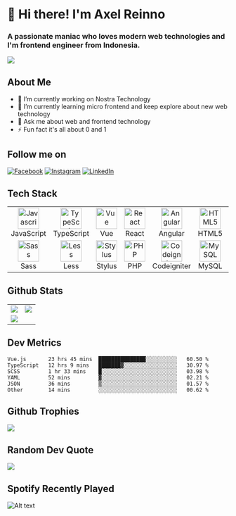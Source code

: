 <h1 align="left" >👋 Hi there! I'm Axel Reinno</h1>
<h3 align="left">A passionate maniac who loves modern web technologies and I'm frontend engineer from Indonesia.</h3>

[![](https://visitcount.itsvg.in/api?id=axelreinno&icon=0&color=0)](https://visitcount.itsvg.in)

<h2 align="left">About Me</h2>

-   🔭 I’m currently working on Nostra Technology
-   🌱 I’m currently learning micro frontend and keep explore about new web technology
-   💬 Ask me about web and frontend technology
-   ⚡ Fun fact it's all about 0 and 1

<h2 align="left">Follow me on</h2>

[![Facebook](https://img.shields.io/badge/Facebook-%231877F2.svg?style=for-the-badge&logo=Facebook&logoColor=white)](https://facebook.com/axellreinno) [![Instagram](https://img.shields.io/badge/Instagram-%23E4405F.svg?style=for-the-badge&logo=Instagram&logoColor=white)](https://instagram.com/axellreinno) [![LinkedIn](https://img.shields.io/badge/LinkedIn-%230077B5.svg?style=for-the-badge&logo=linkedin&logoColor=white)](https://linkedin.com/in/axelreinno)

<h2 align="left" id="tech-stack">Tech Stack</h2>

<table>
  <tr>
    <td align="center" width="96">
      <a href="#tech-stack">
        <img src="https://cdn.jsdelivr.net/gh/devicons/devicon/icons/javascript/javascript-original.svg" width="48" height="48" alt="Javascript" />
      </a>
      <br>JavaScript
    </td>
    <td align="center" width="96">
      <a href="#tech-stack">
        <img src="https://cdn.jsdelivr.net/gh/devicons/devicon/icons/typescript/typescript-original.svg" width="48" height="48" alt="TypeScript" />
      </a>
      <br>TypeScript
    </td>
    <td align="center" width="96">
      <a href="#tech-stack">
        <img src="https://cdn.jsdelivr.net/gh/devicons/devicon/icons/vuejs/vuejs-original.svg" width="48" height="48" alt="Vue" />
      </a>
      <br>Vue
    </td>
    <td align="center" width="96">
      <a href="#tech-stack">
        <img src="https://cdn.jsdelivr.net/gh/devicons/devicon/icons/react/react-original.svg" width="48" height="48" alt="React" />
      </a>
      <br>React
    </td>
    <td align="center" width="96">
      <a href="#tech-stack">
        <img src="https://cdn.jsdelivr.net/gh/devicons/devicon/icons/angularjs/angularjs-original.svg" width="48" height="48" alt="Angular" />
      </a>
      <br>Angular
    </td>
    <td align="center" width="96">
      <a href="#tech-stack">
        <img src="https://cdn.jsdelivr.net/gh/devicons/devicon/icons/html5/html5-original.svg" width="48" height="48" alt="HTML5" />
      </a>
      <br>HTML5
    </td>
    <td align="center" width="96">
      <a href="#tech-stack" >
        <img src="https://cdn.jsdelivr.net/gh/devicons/devicon/icons/css3/css3-original.svg" width="48" height="48" alt="CSS3" />
      </a>
      <br>CSS3
    </td>
    <td align="center" width="96">
      <a href="#tech-stack">
        <img src="https://cdn.jsdelivr.net/gh/devicons/devicon/icons/nuxtjs/nuxtjs-original.svg" width="48" height="48" alt="Bootstrap" />
      </a>
      <br>Nuxt
    </td>
    <td align="center" width="96">
      <a href="#tech-stack">
        <img src="https://cdn.jsdelivr.net/gh/devicons/devicon/icons/jquery/jquery-original.svg" width="48" height="48" alt="Jquery" />
      </a>
      <br>JQuery
    </td>
  </tr>
  <tr>
    <td align="center" width="96"> 
      <a href="#tech-stack" >
        <img src="https://cdn.jsdelivr.net/gh/devicons/devicon/icons/sass/sass-original.svg" width="48" height="48" alt="Sass" />
      </a>
      <br>Sass
    </td>
    <td align="center" width="96">
      <a href="#tech-stack" >
        <img src="https://cdn.jsdelivr.net/gh/devicons/devicon/icons/less/less-plain-wordmark.svg" width="48" height="48" alt="Less" />
      </a>
      <br>Less
    </td>
    <td align="center" width="96">
      <a href="#tech-stack">
        <img src="https://cdn.jsdelivr.net/gh/devicons/devicon/icons/stylus/stylus-original.svg" width="48" height="48" alt="Stylus" />
      </a>
      <br>Stylus
    </td>
    <td align="center" width="96">
      <a href="#tech-stack">
        <img src="https://cdn.jsdelivr.net/gh/devicons/devicon/icons/php/php-original.svg" width="48" height="48" alt="PHP" />
      </a>
      <br>PHP
    </td>
    <td align="center" width="96">
      <a href="#tech-stack">
        <img src="https://cdn.jsdelivr.net/gh/devicons/devicon/icons/codeigniter/codeigniter-plain.svg" width="48" height="48" alt="Codeigniter" />
      </a>
      <br>Codeigniter
    </td>
    <td align="center" width="96">
      <a href="#tech-stack">
        <img src="https://cdn.jsdelivr.net/gh/devicons/devicon/icons/mysql/mysql-original.svg" width="48" height="48" alt="MySQL" />
      </a>
      <br>MySQL
    </td>
    <td align="center" width="96">
      <a href="#tech-stack" >
        <img src="https://cdn.jsdelivr.net/gh/devicons/devicon/icons/apache/apache-original.svg" width="48" height="48" alt="Apache" />
      </a>
      <br>Apache
    </td>
    <td align="center" width="96">
      <a href="#tech-stack" >
        <img src="https://cdn.jsdelivr.net/gh/devicons/devicon/icons/nginx/nginx-original.svg" width="48" height="48" alt="Nginx" />
      </a>
      <br>Nginx
    </td>
    <td align="center" width="96">
      <a href="#tech-stack" >
        <img src="https://cdn.jsdelivr.net/gh/devicons/devicon/icons/gulp/gulp-plain.svg" width="48" height="48" alt="Thanos" />
      </a>
      <br>Gulp
    </td>
  </tr>
</table>

<h2 align="left" id="github-stats">Github Stats</h2>

<table>
  <tr>
    <td>
      <a href="https://github.com/anuraghazra/github-readme-stats">
        <img src="https://github-readme-stats.vercel.app/api?username=axelreinno&hide_border=false&include_all_commits=true&count_private=false" />
      </a>
    </td>
    <td>
      <a href="https://github.com/anuraghazra/github-readme-stats">
        <img src="https://github-readme-streak-stats.herokuapp.com/?user=axelreinno&hide_border=false" />
      </a>
    </td>
  </tr>
  <tr>
    <td>
      <a href="https://github.com/anuraghazra/github-readme-stats">
        <img src="https://github-readme-stats.vercel.app/api/top-langs/?username=axelreinno&hide_border=false&include_all_commits=true&count_private=false&layout=compact" />
      </a>
    </td>
  </tr>
</table>

<h2 align="left" id="github-dev-metrics">Dev Metrics</h2>

<!--START_SECTION:waka-->

```text
Vue.js       23 hrs 45 mins  ███████████████░░░░░░░░░░   60.50 %
TypeScript   12 hrs 9 mins   ███████▓░░░░░░░░░░░░░░░░░   30.97 %
SCSS         1 hr 33 mins    █░░░░░░░░░░░░░░░░░░░░░░░░   03.98 %
YAML         52 mins         ▓░░░░░░░░░░░░░░░░░░░░░░░░   02.21 %
JSON         36 mins         ▒░░░░░░░░░░░░░░░░░░░░░░░░   01.57 %
Other        14 mins         ░░░░░░░░░░░░░░░░░░░░░░░░░   00.62 %
```

<!--END_SECTION:waka-->

<h2 align="left" id="github-trophies">Github Trophies</h2>

![](https://github-profile-trophy.vercel.app/?username=axelreinno&theme=tokyonight&no-frame=false&no-bg=false&margin-w=4)

<h2 align="left" id="random-quotes">Random Dev Quote</h2>

![](https://quotes-github-readme.vercel.app/api?type=horizontal&theme=tokyonight)

<h2 align="left" id="recently-played">Spotify Recently Played</h2>

![Alt text](https://spotify-recently-played-readme.vercel.app/api?user=bz73zlav9qr3k6twq1c88qqao)
